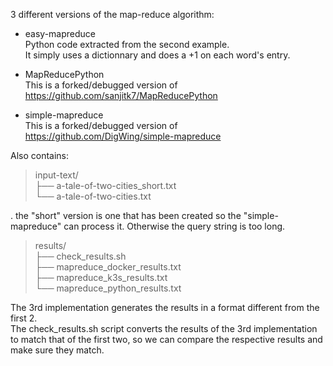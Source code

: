 3 different versions of the map-reduce algorithm:

* easy-mapreduce  
Python code extracted from the second example.  
  It simply uses a dictionnary and does a +1 on each word's entry.


* MapReducePython  
This is a forked/debugged version of https://github.com/sanjitk7/MapReducePython


* simple-mapreduce  
This is a forked/debugged version of https://github.com/DigWing/simple-mapreduce


Also contains:
>  input-text/  
>  ├── a-tale-of-two-cities_short.txt  
>  └── a-tale-of-two-cities.txt  

. the "short" version is one that has been created so the "simple-mapreduce"
  can process it. Otherwise the query string is too long.



>  results/  
>  ├── check_results.sh  
>  ├── mapreduce_docker_results.txt  
>  ├── mapreduce_k3s_results.txt  
>  └── mapreduce_python_results.txt  

The 3rd implementation generates the results in a format different from the first 2.  
The check_results.sh script converts the results of the 3rd implementation to match that of
the first two, so we can compare the respective results and make sure they match.


